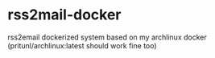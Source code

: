 # rss2mail-docker
rss2email dockerized system based on my archlinux docker (pritunl/archlinux:latest should work fine too)
